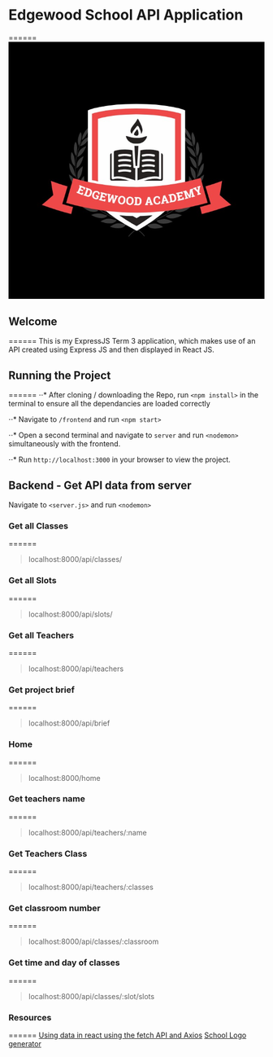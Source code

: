 # Edgewood School API Application
======
![alt text](https://github.com/ClaudiaAF/expressjs-school-system/blob/master/frontend/src/img/Annotation%202020-08-18%20215422.jpg?raw=true) 


## Welcome
======
This is my ExpressJS Term 3 application, which makes use of an API created using Express JS and then displayed in React JS.

## Running the Project
======
⋅⋅* After cloning / downloading the Repo, run `<npm install>` in the terminal to ensure all the dependancies are loaded correctly

⋅⋅* Navigate to `/frontend` and run `<npm start>`

⋅⋅* Open a second terminal and navigate to `server` and run `<nodemon>` simultaneously with the frontend.

⋅⋅* Run `http://localhost:3000` in your browser to view the project.

## Backend - Get API data from server
Navigate to `<server.js>` and run `<nodemon>`

### Get all Classes
======

> localhost:8000/api/classes/

### Get all Slots
======

> localhost:8000/api/slots/

### Get all Teachers
======

> localhost:8000/api/teachers

### Get project brief
======

> localhost:8000/api/brief

### Home 
======

> localhost:8000/home

### Get teachers name
======

> localhost:8000/api/teachers/:name

### Get Teachers Class
======

> localhost:8000/api/teachers/:classes

### Get classroom number 
======

> localhost:8000/api/classes/:classroom

### Get time and day of classes
======

> localhost:8000/api/classes/:slot/slots

### Resources
======
[Using data in react using the fetch API and Axios](https://css-tricks.com/using-data-in-react-with-the-fetch-api-and-axios/)
[School Logo generator](https://www.designevo.com/create/logos/school.html)

